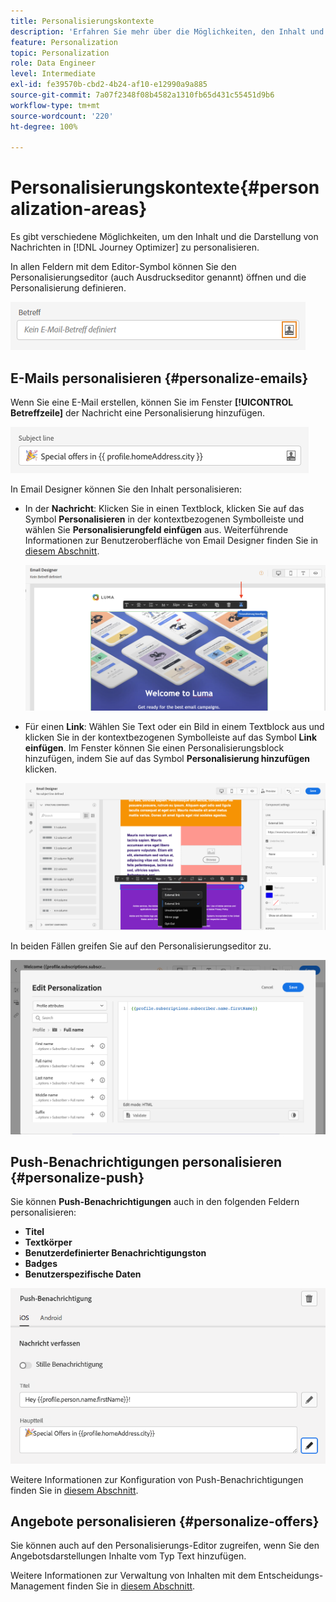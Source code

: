 ```yaml
---
title: Personalisierungskontexte
description: 'Erfahren Sie mehr über die Möglichkeiten, den Inhalt und die Anzeige Ihrer Nachrichten zu personalisieren. '
feature: Personalization
topic: Personalization
role: Data Engineer
level: Intermediate
exl-id: fe39570b-cbd2-4b24-af10-e12990a9a885
source-git-commit: 7a07f2348f08b4582a1310fb65d431c55451d9b6
workflow-type: tm+mt
source-wordcount: '220'
ht-degree: 100%

---
```


# Personalisierungskontexte{#personalization-areas}

Es gibt verschiedene Möglichkeiten, um den Inhalt und die Darstellung von Nachrichten in [!DNL Journey Optimizer] zu personalisieren.

In allen Feldern mit dem Editor-Symbol können Sie den Personalisierungseditor (auch Ausdruckseditor genannt) öffnen und die Personalisierung definieren.

![](assets/perso_icon.png)

## E-Mails personalisieren {#personalize-emails}

Wenn Sie eine E-Mail erstellen, können Sie im Fenster **[!UICONTROL Betreffzeile]** der Nachricht eine Personalisierung hinzufügen.

![](assets/perso_subject.png)

In Email Designer können Sie den Inhalt personalisieren:

* In der **Nachricht**: Klicken Sie in einen Textblock, klicken Sie auf das Symbol **Personalisieren** in der kontextbezogenen Symbolleiste und wählen Sie **Personalisierungfeld einfügen** aus. Weiterführende Informationen zur Benutzeroberfläche von Email Designer finden Sie in [diesem Abschnitt](../messages/design-emails.md).

   ![](assets/perso_insert.png)

* Für einen **Link**: Wählen Sie Text oder ein Bild in einem Textblock aus und klicken Sie in der kontextbezogenen Symbolleiste auf das Symbol **Link einfügen**. Im Fenster können Sie einen Personalisierungsblock hinzufügen, indem Sie auf das Symbol **Personalisierung hinzufügen** klicken.

   ![](assets/perso_link.png)

In beiden Fällen greifen Sie auf den Personalisierungseditor zu.

![](assets/perso_ee.png)

## Push-Benachrichtigungen personalisieren {#personalize-push}

Sie können **Push-Benachrichtigungen** auch in den folgenden Feldern personalisieren:

* **Titel**
* **Textkörper**
* **Benutzerdefinierter Benachrichtigungston**
* **Badges**
* **Benutzerspezifische Daten**

![](assets/perso_push.png)

Weitere Informationen zur Konfiguration von Push-Benachrichtigungen finden Sie in [diesem Abschnitt](../messages/push-gs.md).

## Angebote personalisieren {#personalize-offers}

Sie können auch auf den Personalisierungs-Editor zugreifen, wenn Sie den Angebotsdarstellungen Inhalte vom Typ Text hinzufügen.

Weitere Informationen zur Verwaltung von Inhalten mit dem Entscheidungs-Management finden Sie in [diesem Abschnitt](../offers/offer-library/creating-personalized-offers.md#custom-text).